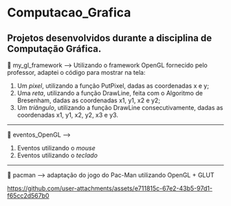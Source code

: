 # Computacao_Grafica
Projetos desenvolvidos durante a disciplina de Computação Gráfica.
---
📁 my_gl_framework --> Utilizando o framework OpenGL fornecido pelo professor, adaptei o código para mostrar na tela:
1. Um *pixel*, utilizando a função PutPixel, dadas as coordenadas x e y;
2. Uma *reta*, utilizando a função DrawLine, feita com o Algoritmo de Bresenham, dadas as coordenadas x1, y1, x2 e y2;
3. Um *triângulo*, utilizando a função DrawLine consecutivamente, dadas as coordenadas x1, y1, x2, y2, x3 e y3.
---
📁 eventos_OpenGL --> 
1. Eventos utilizando o *mouse*
2. Eventos utilizando o *teclado*
---
📁 pacman --> adaptação do jogo do Pac-Man utilizando OpenGL + GLUT

https://github.com/user-attachments/assets/e711815c-67e2-43b5-97d1-f65cc2d567b0

